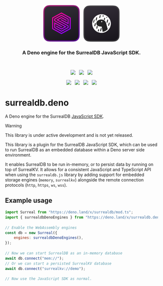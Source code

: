 <br>

<p align="center">
    <img width=120 src="https://raw.githubusercontent.com/surrealdb/icons/main/surreal.svg" />
    &nbsp;
    <img width=120 src="https://raw.githubusercontent.com/surrealdb/icons/main/deno.svg" />
</p>

<h3 align="center">A Deno engine for the SurrealDB JavaScript SDK.</h3>

<br>

<p align="center">
    <a href="https://github.com/surrealdb/surrealdb.deno"><img src="https://img.shields.io/badge/status-dev-ff00bb.svg?style=flat-square"></a>
    &nbsp;
    <a href="https://surrealdb.com/docs/integration/libraries/javascript"><img src="https://img.shields.io/badge/docs-view-44cc11.svg?style=flat-square"></a>
    &nbsp;
    <a href="https://deno.land/x/surrealdb.deno"><img src="https://img.shields.io/badge/deno-view-ee8449.svg?style=flat-square"></a>
</p>

<p align="center">
    <a href="https://surrealdb.com/discord"><img src="https://img.shields.io/discord/902568124350599239?label=discord&style=flat-square&color=5a66f6"></a>
    &nbsp;
    <a href="https://twitter.com/surrealdb"><img src="https://img.shields.io/badge/twitter-follow_us-1d9bf0.svg?style=flat-square"></a>
    &nbsp;
    <a href="https://www.linkedin.com/company/surrealdb/"><img src="https://img.shields.io/badge/linkedin-connect_with_us-0a66c2.svg?style=flat-square"></a>
    &nbsp;
    <a href="https://www.youtube.com/channel/UCjf2teVEuYVvvVC-gFZNq6w"><img src="https://img.shields.io/badge/youtube-subscribe-fc1c1c.svg?style=flat-square"></a>
</p>

# surrealdb.deno

A Deno engine for the SurrealDB [JavaScript SDK](https://github.com/surrealdb/surrealdb.js).

> [!WARNING]
> This library is under active development and is not yet released.

This library is a plugin for the SurrealDB JavaScript SDK, which can be used to run SurrealDB as an embedded database within a Deno server side environment.

It enables SurrealDB to be run in-memory, or to persist data by running on top of SurrealKV. It allows for a consistent JavaScript and TypeScript API when using the `surrealdb.js` library by adding support for embedded storage engines (`memory`, `surrealkv`) alongside the remote connection protocols (`http`, `https`, `ws`, `wss`).

## Example usage

```js
import Surreal from "https://deno.land/x/surrealdb/mod.ts";
import { surrealdbDenoEngines } from "https://deno.land/x/surrealdb.deno/mod.ts";

// Enable the WebAssembly engines
const db = new Surreal({
    engines: surrealdbDenoEngines(),
});

// Now we can start SurrealDB as an in-memory database
await db.connect("mem://");
// Or we can start a persisted SurrealKV database
await db.connect("surrealkv://demo");

// Now use the JavaScript SDK as normal.
```
